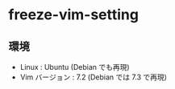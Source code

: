 freeze-vim-setting
==================

環境
------
*   Linux : Ubuntu (Debian でも再現)
*   Vim バージョン : 7.2 (Debian では 7.3 で再現)

